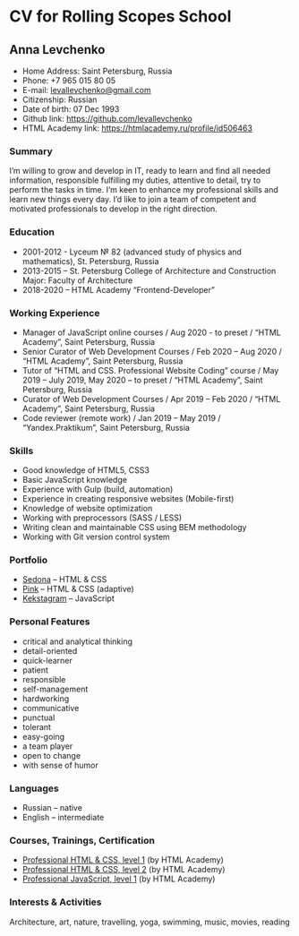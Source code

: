 # CV for Rolling Scopes School

## Anna Levchenko

* Home Address: Saint Petersburg, Russia
* Phone: +7 965 015 80 05
* E-mail: levallevchenko@gmail.com
* Citizenship: Russian
* Date of birth: 07 Dec 1993
* Github link: https://github.com/levallevchenko 
* HTML Academy link: https://htmlacademy.ru/profile/id506463

### Summary

I’m willing to grow and develop in IT, ready to learn and find all needed information, responsible fulfilling my duties, attentive to detail, try to perform the tasks in time. 
I‘m keen to enhance my professional skills and learn new things every day. 
I’d like to join a team of competent and motivated professionals to develop in the right direction.

### Education
- 2001-2012 - Lyceum № 82 (advanced study of physics and mathematics), St. Petersburg, Russia 
- 2013-2015 – St. Petersburg College of Architecture and Construction
Major: Faculty of Architecture
- 2018-2020 – HTML Academy “Frontend-Developer”

### Working Experience

* Manager of JavaScript online courses / Aug 2020 - to preset / “HTML Academy”, Saint Petersburg, Russia
* Senior Сurator of Web Development Courses / Feb 2020 – Aug 2020 / “HTML Academy”, Saint Petersburg, Russia
* Tutor of “HTML and CSS. Professional Website Coding” course / May 2019 – July 2019, May 2020 – to preset / “HTML Academy”, Saint Petersburg, Russia
* Сurator of Web Development Courses / Apr 2019 – Feb 2020 / “HTML Academy”, Saint Petersburg, Russia
* Code reviewer (remote work) / Jan 2019 – May 2019 / “Yandex.Praktikum”, Saint Petersburg, Russia

### Skills

* Good knowledge of HTML5, CSS3
* Basic JavaScript knowledge
* Experience with Gulp (build, automation)
* Experience in creating responsive websites (Mobile-first)
* Knowledge of website optimization
* Working with preprocessors (SASS / LESS)
* Writing clean and maintainable CSS using BEM methodology
* Working with Git version control system

### Portfolio

* [Sedona](https://levallevchenko.github.io/Sedona/) – HTML & CSS
* [Pink](https://levallevchenko.github.io/Pink/build) – HTML & CSS (adaptive)
* [Kekstagram](https://levallevchenko.github.io/Kekstagram/) – JavaScript


### Personal Features

* critical and analytical thinking
* detail-oriented
* quick-learner
* patient
* responsible
* self-management
* hardworking
* communicative
* punctual 
* tolerant
* easy-going
* a team player
* open to change
* with sense of humor

### Languages

* Russian – native 
* English – intermediate 

### Courses, Trainings, Certification

* [Professional HTML & CSS, level 1](https://assets.htmlacademy.ru/certificates/intensive/67/506463.pdf) (by HTML Academy)
* [Professional HTML & CSS, level 2](https://assets.htmlacademy.ru/certificates/intensive/91/506463.pdf) (by HTML Academy)
* [Professional JavaScript, level 1](https://assets.htmlacademy.ru/certificates/intensive/123/506463.pdf?1587135110) (by HTML Academy)

### Interests & Activities

Architecture, art, nature, travelling, yoga, swimming, music, movies, reading